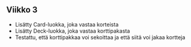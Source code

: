 ## Viikko 3

- Lisätty Card-luokka, joka vastaa korteista
- Lisätty Deck-luokka, joka vastaa korttipakasta
- Testattu, että korttipakkaa voi sekoittaa ja että siitä voi jakaa kortteja